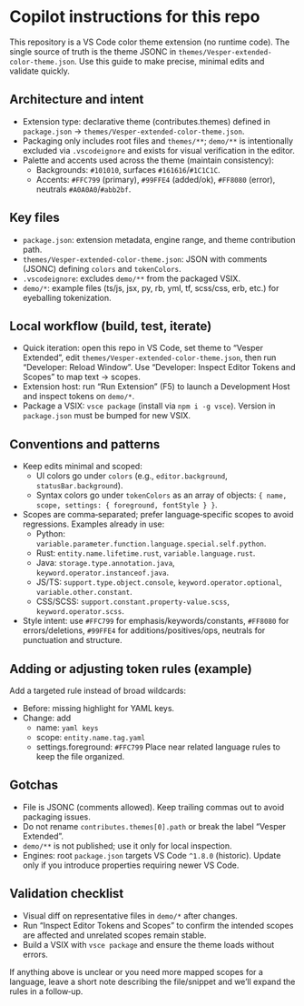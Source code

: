 # Copilot instructions for this repo

This repository is a VS Code color theme extension (no runtime code). The single source of truth is the theme JSONC in `themes/Vesper-extended-color-theme.json`. Use this guide to make precise, minimal edits and validate quickly.

## Architecture and intent

- Extension type: declarative theme (contributes.themes) defined in `package.json` → `themes/Vesper-extended-color-theme.json`.
- Packaging only includes root files and `themes/**`; `demo/**` is intentionally excluded via `.vscodeignore` and exists for visual verification in the editor.
- Palette and accents used across the theme (maintain consistency):
  - Backgrounds: `#101010`, surfaces `#161616`/`#1C1C1C`.
  - Accents: `#FFC799` (primary), `#99FFE4` (added/ok), `#FF8080` (error), neutrals `#A0A0A0`/`#abb2bf`.

## Key files

- `package.json`: extension metadata, engine range, and theme contribution path.
- `themes/Vesper-extended-color-theme.json`: JSON with comments (JSONC) defining `colors` and `tokenColors`.
- `.vscodeignore`: excludes `demo/**` from the packaged VSIX.
- `demo/*`: example files (ts/js, jsx, py, rb, yml, tf, scss/css, erb, etc.) for eyeballing tokenization.

## Local workflow (build, test, iterate)

- Quick iteration: open this repo in VS Code, set theme to “Vesper Extended”, edit `themes/Vesper-extended-color-theme.json`, then run “Developer: Reload Window”. Use “Developer: Inspect Editor Tokens and Scopes” to map text → scopes.
- Extension host: run “Run Extension” (F5) to launch a Development Host and inspect tokens on `demo/*`.
- Package a VSIX: `vsce package` (install via `npm i -g vsce`). Version in `package.json` must be bumped for new VSIX.

## Conventions and patterns

- Keep edits minimal and scoped:
  - UI colors go under `colors` (e.g., `editor.background`, `statusBar.background`).
  - Syntax colors go under `tokenColors` as an array of objects: `{ name, scope, settings: { foreground, fontStyle } }`.
- Scopes are comma‑separated; prefer language‑specific scopes to avoid regressions. Examples already in use:
  - Python: `variable.parameter.function.language.special.self.python`.
  - Rust: `entity.name.lifetime.rust`, `variable.language.rust`.
  - Java: `storage.type.annotation.java`, `keyword.operator.instanceof.java`.
  - JS/TS: `support.type.object.console`, `keyword.operator.optional`, `variable.other.constant`.
  - CSS/SCSS: `support.constant.property-value.scss`, `keyword.operator.scss`.
- Style intent: use `#FFC799` for emphasis/keywords/constants, `#FF8080` for errors/deletions, `#99FFE4` for additions/positives/ops, neutrals for punctuation and structure.

## Adding or adjusting token rules (example)

Add a targeted rule instead of broad wildcards:

- Before: missing highlight for YAML keys.
- Change: add
  - name: `yaml keys`
  - scope: `entity.name.tag.yaml`
  - settings.foreground: `#FFC799`
    Place near related language rules to keep the file organized.

## Gotchas

- File is JSONC (comments allowed). Keep trailing commas out to avoid packaging issues.
- Do not rename `contributes.themes[0].path` or break the label “Vesper Extended”.
- `demo/**` is not published; use it only for local inspection.
- Engines: root `package.json` targets VS Code `^1.8.0` (historic). Update only if you introduce properties requiring newer VS Code.

## Validation checklist

- Visual diff on representative files in `demo/*` after changes.
- Run “Inspect Editor Tokens and Scopes” to confirm the intended scopes are affected and unrelated scopes remain stable.
- Build a VSIX with `vsce package` and ensure the theme loads without errors.

If anything above is unclear or you need more mapped scopes for a language, leave a short note describing the file/snippet and we’ll expand the rules in a follow‑up.
